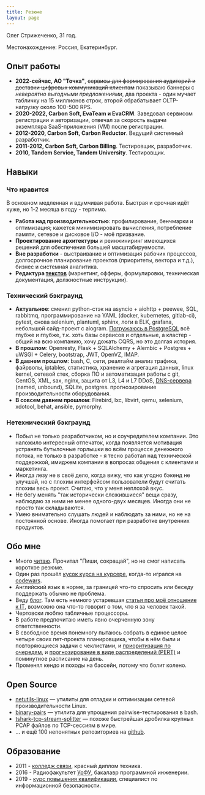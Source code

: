 ```yaml
---
title: Резюме
layout: page
---
```


Олег Стрижеченко, 31 год.

Местонахождение: Россия, Екатеринбург.

## Опыт работы

- **2022-сейчас, АО "Точка"**, ~~сервисы для формирования аудиторий и доставки цифровых коммуникаций клиентам~~ показываю баннеры с _невероятно выгодными предложениями_, два проекта - один мучает табличку на 15 миллионов строк, второй обрабатывает OLTP-нагрузку около 100-500 RPS.
- **2020-2022, Carbon Soft, EvaTeam и EvaCRM**. Заведовал сервисом регистрации и авторизации, отвечал за скорость выдачи экземпляра SaaS-приложения (VM) после регистрации.
- **2012-2020, Carbon Soft, Carbon Reductor**. Ведущий системный разработчик.
- **2011-2012, Carbon Soft, Carbon Billing**. Тестировщик, разработчик.
- **2010, Tandem Service, Tandem University**. Тестировщик.

## Навыки

### Что нравится

В основном медленная и вдумчивая работа. Быстрая и срочная идёт хуже, но 1-2 месяца в году - терпимо.

- **Работа над производительностью**: профилирование, бенчмарки и оптимизация; кажется минимизировать вычисления, потребление памяти, сетевое и дисковое I/O - моё призвание.
- **Проектирование архитектуры** и реинжиниринг имеющихся решений для обеспечения большей масштабируемости.
- **Вне разработки** - выстраивание и оптимизация рабочих процессов, долгосрочное планирование проектов (приоритеты, вектора и т.д.), бизнес и системная аналитика.
- **Редактура [текстов](https://strizhechenko.github.io/2021/11/15/text-and-interfaces-guide.html)** (маркетинг, офферы, формулировки, техническая документация, должностные инструкции).

### Технический бэкграунд

- **Актуальное**: сменил python-стэк на asyncio + aiohttp + peewee, SQL, rabbitmq, программирование на YAML (docker, kubernetes, gitlab-ci), pytest, снова selenium, plantuml, sphinx, логи в ELK, grafana, небольшой сайд-проект с aiogram. [Погружаюсь в PostgreSQL](https://strizhechenko.github.io/2023/02/18/postgres.html) всё глубже и глубже, т.к. хоть базы сервисов и отдельные, а кластер - общий на всю компанию, хочу дожать CQRS, но это долгая история.
- **В прошлом**: Openresty, Flask + SQLAlchemy + Alembic + Postgres + uWSGI + Celery, bootstrap, JWT, OpenVZ, IMAP.
- **В давнем прошлом**: bash, C, сети, реалтайм анализ трафика, файрволы, iptables, статистика, хранение и агрегация данных, linux kernel, сетевой стек, сборка ПО и автоматизация работы с git, CentOS, XML, sax, nginx, защита от L3, L4 и L7 DDoS, [DNS-сервера](https://strizhechenko.github.io/2016/11/03/fakezone.html) (named, unbound), SQLite, postgres. прогнозирование производительности оборудования.
- **В совсем давнем прошлом**: Firebird, lxc, libvirt, qemu, selenium, xdotool, behat, ansible, pymorphy.

### Нетехнический бэкграунд

- Побыл не только разработчиком, но и соучредителем компании. Это наложило интересный отпечаток, когда появляется мотивация устранять бутылочные горлышки во всём процессе денежного потока, не только в разработке - я тесно работал над технической поддержкой, имиджем компании в вопросах общения с клиентами и маркетинга.
- Иногда лезу не в своё дело, когда вижу, что как угодно бэкенд не улучшай, но с плохим интерфейсом пользователи будут считать плохим весь проект. Считаю, что у меня неплохой вкус.
- Не бегу менять "так исторически сложившиеся" вещи сразу, наблюдаю за ними не менее одного-двух месяцев. Иногда они не просто так складываются.
- Умею внимательно слушать людей и наблюдать за ними, но не на постоянной основе. Иногда помогает при разработке внутренних продуктов.

## Обо мне

- Много [читаю](https://strizhechenko.github.io/2017/06/30/programming-books.html). Прочитал "Пиши, сокращай", но не смог написать короткое резюме.
- Один раз прошёл [кусок курса на курсере](http://coursera.org/api/certificate.v1/pdf/4DHY7WQBMT25), когда-то игрался на [codewars](https://www.codewars.com/users/strizhechenko).
- Английский язык в норме, за границей что-то спросить или беседу поддержать обычно не проблема.
- Веду [блог](https://strizhechenko.github.io). Там есть немного устаревшая [статья про моё отношение к IT](https://strizhechenko.github.io/2018/07/25/development_and_developers.html), возможно она что-то говорит о том, что я за человек такой.
- Чертовски люблю табличные процессоры.
- В работе предпочитаю иметь явно очерченную зону ответственности.
- В свободное время понемногу пытаюсь собрать в единое целое четыре своих пет-проекта планировщика, чтобы в нём были и повторяющиеся задачи с чеклистами, и [приоритизация по очередям](https://strizhechenko.github.io/2022/06/21/power-planning.html), и [прогнозирование в виде распределений (PERT)](https://strizhechenko.github.io/2023/01/23/pert-vs-storypoints.html) и поминутное расписание на день.
- Променял кендо и походы на бассейн, потому что болит колено.

## Open Source

- [netutils-linux](https://github.com/strizhechenko/netutils-linux) — утилиты для отладки и оптимизации сетевой производительности Linux.
- [binary-pairs](https://github.com/strizhechenko/binary-pairs) — утилита для упрощения pairwise-тестирования в bash.
- [tshark-tcp-stream-splitter](https://github.com/strizhechenko/tshark-tcp-stream-splitter) — похоже быстрейшая дробилка крупных PCAP файлов по TCP-сессиям в мире.
- ... и ещё 100 непонятных репозиториев на [github](https://github.com/strizhechenko).

## Образование

- 2011 - [колледж связи](http://uisi.ru/), красный диплом техника.
- 2016 - Радиофакультет [УрФУ](http://urfu.ru/), бакалавр программной инженерии.
- 2019 - [курс повышения квалификации](http://academyit.ru), специалист по информационной безопасности.
